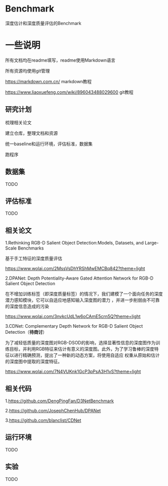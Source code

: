 # Benchmark
深度估计和深度质量评估的Benchmark

# 一些说明
所有文档均在readme填写，readme使用Markdown语言

所有资源均使用git管理

https://markdown.com.cn/  markdown教程

https://www.liaoxuefeng.com/wiki/896043488029600 git教程

## 研究计划
梳理相关论文

建立仓库，整理文档和资源

统一baseline和运行环境，评估标准，数据集

跑程序

## 数据集
TODO
## 评估标准
TODO
## 相关论文
1.Rethinking RGB-D Salient Object Detection:Models, Datasets, and Large-Scale Benchmarks

  基于手工特征的深度质量评估
  
  https://www.wolai.com/2MssVsDhYRShMwEMCBq842?theme=light
  
2.DPANet: Depth Potentiality-Aware Gated Attention Network for RGB-D Salient Object Detection

  在不增加训练标签（即深度质量标签）的情况下，我们建模了一个面向任务的深度潜力感知模块，它可以自适应地感知输入深度图的潜力 ，并进一步削弱由不可靠的深度信息造成的污染
  
  https://www.wolai.com/3nvkcUdL1w6oCAmE5crn5Q?theme=light
  
3.CDNet: Complementary Depth Network for RGB-D Salient Object Detection（**待商讨**）

  为了减轻低质量的深度图对RGB-DSOD的影响，选择显著性信息的深度图作为训练目标，并利用RGB特征来估计有意义的深度图。此外，为了学习鲁棒的深度特征以进行精确预测，提出了一种新的动态方案，将使用自适应   权重从原始和估计的深度图中提取的深度特征。
  
  https://www.wolai.com/7N4VUKnk1GcP3pPsA3H1vS?theme=light
  
  
## 相关代码
1.https://github.com/DengPingFan/D3NetBenchmark

2.https://github.com/JosephChenHub/DPANet

3.https://github.com/blanclist/CDNet

## 运行环境
TODO
## 实验
TODO
